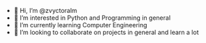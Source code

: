 - 👋 Hi, I’m @zvyctoralm
- 👀 I’m interested in Python and Programming in general
- 🌱 I’m currently learning Computer Engineering
- 💞️ I’m looking to collaborate on projects in general and learn a lot


<!---
zvyctoralm/zvyctoralm is a ✨ special ✨ repository because its `README.md` (this file) appears on your GitHub profile.
You can click the Preview link to take a look at your changes.
--->
